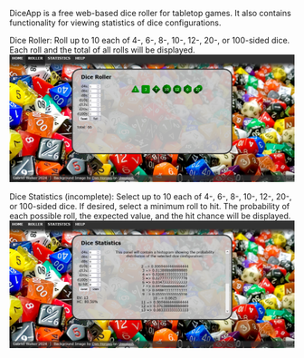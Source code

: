 DiceApp is a free web-based dice roller for tabletop games. It also contains functionality for viewing statistics of dice configurations.

Dice Roller:
Roll up to 10 each of 4-, 6-, 8-, 10-, 12-, 20-, or 100-sided dice. Each roll and the total of all rolls will be displayed.
![Screenshot](roller-screenshot.png)

Dice Statistics (incomplete):
Select up to 10 each of 4-, 6-, 8-, 10-, 12-, 20-, or 100-sided dice. If desired, select a minimum roll to hit. The probability of each possible roll, the expected value, and the hit chance will be displayed.
![Screenshot](statistics-screenshot.png)
